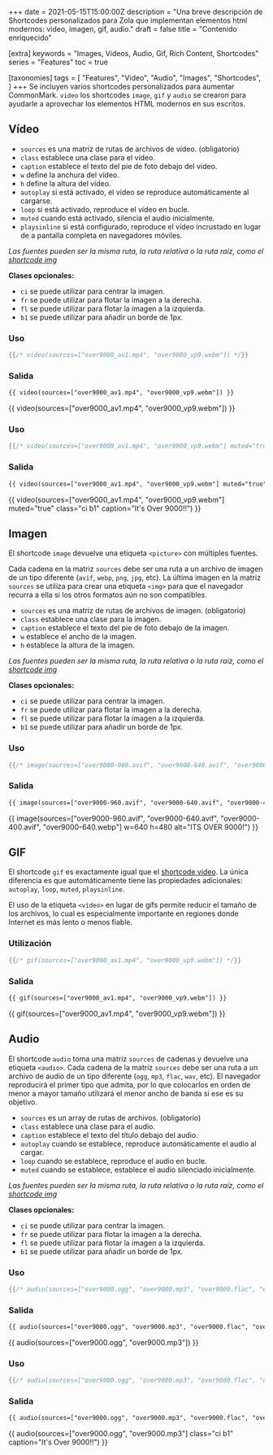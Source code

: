 +++
date = 2021-05-15T15:00:00Z
description = "Una breve descripción de Shortcodes personalizados para Zola que implementan elementos html modernos: video, imagen, gif, audio."
draft = false
title = "Contenido enriquecido"

[extra]
keywords = "Images, Videos, Audio, Gif, Rich Content, Shortcodes"
series = "Features"
toc = true

[taxonomies]
tags = [
    "Features",
    "Video",
    "Audio",
    "Images",
    "Shortcodes",
]
+++
Se incluyen varios shortcodes personalizados para aumentar CommonMark. `video` los shortcodes `image`, `gif` y `audio` se crearon para ayudarle a aprovechar los elementos HTML modernos en sus escritos.

<!-- more -->

## Vídeo

- `sources` es una matriz de rutas de archivos de vídeo. (obligatorio)
- `class` establece una clase para el vídeo.
- `caption` establece el texto del pie de foto debajo del vídeo.
- `w` define la anchura del vídeo.
- `h` define la altura del vídeo.
- `autoplay` si está activado, el vídeo se reproduce automáticamente al cargarse.
- `loop` si está activado, reproduce el vídeo en bucle.
- `muted` cuando está activado, silencia el audio inicialmente.
- `playsinline` si está configurado, reproduce el vídeo incrustado en lugar de a pantalla completa en navegadores móviles.

*Las fuentes pueden ser la misma ruta, la ruta relativa o la ruta raíz, como el [shortcode img](https://abridge.pages.dev/overview-images/#img-shortcode)*

**Clases opcionales:**

- `ci` se puede utilizar para centrar la imagen.
- `fr` se puede utilizar para flotar la imagen a la derecha.
- `fl` se puede utilizar para flotar la imagen a la izquierda.
- `b1` se puede utilizar para añadir un borde de 1px.

### Uso

```rs
{{/* video(sources=["over9000_av1.mp4", "over9000_vp9.webm"]) */}}
```

### Salida

```html
{{ video(sources=["over9000_av1.mp4", "over9000_vp9.webm"]) }}
```

{{ video(sources=["over9000_av1.mp4", "over9000_vp9.webm"]) }}

### Uso

```rs
{{/* video(sources=["over9000_av1.mp4", "over9000_vp9.webm"] muted="true" class="ci b1" caption="¡Son más de 9000!") */}}
```

### Salida

```html
{{ video(sources=["over9000_av1.mp4", "over9000_vp9.webm"] muted="true" class="ci b1" caption="¡Son más de 9000!") }}
```

{{ video(sources=["over9000_av1.mp4", "over9000_vp9.webm"] muted="true" class="ci b1" caption="It's Over 9000!!") }}

## Imagen

El shortcode `image` devuelve una etiqueta `<picture>` con múltiples fuentes.

Cada cadena en la matriz `sources` debe ser una ruta a un archivo de imagen de un tipo diferente (`avif`, `webp`, `png`, `jpg`, etc).
La última imagen en la matriz `sources` se utiliza para crear una etiqueta `<img>` para que el navegador recurra a ella si los otros formatos aún no son compatibles.

- `sources` es una matriz de rutas de archivos de imagen. (obligatorio)
- `class` establece una clase para la imagen.
- `caption` establece el texto del pie de foto debajo de la imagen.
- `w` establece el ancho de la imagen.
- `h` establece la altura de la imagen.

*Las fuentes pueden ser la misma ruta, la ruta relativa o la ruta raíz, como el [shortcode img](https://abridge.pages.dev/overview-images/#img-shortcode)*

**Clases opcionales:**

- `ci` se puede utilizar para centrar la imagen.
- `fr` se puede utilizar para flotar la imagen a la derecha.
- `fl` se puede utilizar para flotar la imagen a la izquierda.
- `b1` se puede utilizar para añadir un borde de 1px.

### Uso

```rs
{{/* image(sources=["over9000-960.avif", "over9000-640.avif", "over9000-400.avif", "over9000-640.webp"] w=640 h=480 alt="¡ES MÁS DE 9000!") */}}
```

### Salida

```html
{{ image(sources=["over9000-960.avif", "over9000-640.avif", "over9000-400.avif", "over9000-640.webp"] w=640 h=480 alt="¡ES MÁS DE 9000!") }}
```

{{ image(sources=["over9000-960.avif", "over9000-640.avif", "over9000-400.avif", "over9000-640.webp"] w=640 h=480 alt="ITS OVER 9000!") }}

## GIF

El shortcode `gif` es exactamente igual que el [shortcode video](#video).
La única diferencia es que automáticamente tiene las propiedades adicionales: `autoplay`, `loop`, `muted`, `playsinline`.

El uso de la etiqueta `<video>` en lugar de gifs permite reducir el tamaño de los archivos,
lo cual es especialmente importante en regiones donde Internet es más lento o
menos fiable.

### Utilización

```rs
{{/* gif(sources=["over9000_av1.mp4", "over9000_vp9.webm"]) */}}
```

### Salida

```html
{{ gif(sources=["over9000_av1.mp4", "over9000_vp9.webm"]) }}
```

{{ gif(sources=["over9000_av1.mp4", "over9000_vp9.webm"]) }}

## Audio

El shortcode `audio` toma una matriz `sources` de cadenas y devuelve una etiqueta
`<audio>`. Cada cadena de la matriz `sources` debe ser una ruta a un archivo de audio
de un tipo diferente (`ogg`, `mp3`, `flac`, `wav`, etc).
El navegador reproducirá el primer tipo que admita, por lo que colocarlos en orden de menor a mayor tamaño utilizará el menor ancho de banda si ese es su objetivo.

- `sources` es un array de rutas de archivos. (obligatorio)
- `class` establece una clase para el audio.
- `caption` establece el texto del título debajo del audio.
- `autoplay` cuando se establece, reproduce automáticamente el audio al cargar.
- `loop` cuando se establece, reproduce el audio en bucle.
- `muted` cuando se establece, establece el audio silenciado inicialmente.

*Las fuentes pueden ser la misma ruta, la ruta relativa o la ruta raíz, como el [shortcode img](https://abridge.pages.dev/overview-images/#img-shortcode)*

**Clases opcionales:**

- `ci` se puede utilizar para centrar la imagen.
- `fr` se puede utilizar para flotar la imagen a la derecha.
- `fl` se puede utilizar para flotar la imagen a la izquierda.
- `b1` se puede utilizar para añadir un borde de 1px.

### Uso

```rs
{{/* audio(sources=["over9000.ogg", "over9000.mp3", "over9000.flac", "over9000.wav"]) */}}
```

### Salida

```html
{{ audio(sources=["over9000.ogg", "over9000.mp3", "over9000.flac", "over9000.wav"]) }}
```

{{ audio(sources=["over9000.ogg", "over9000.mp3"]) }}

### Uso

```rs
{{/* audio(sources=["over9000.ogg", "over9000.mp3", "over9000.flac", "over9000.wav"] class="ci b1" caption="¡Son más de 9000!!") */}}
```

### Salida

```html
{{ audio(sources=["over9000.ogg", "over9000.mp3", "over9000.flac", "over9000.wav"] class="ci b1" caption="¡Son más de 9000!") }}
```

{{ audio(sources=["over9000.ogg", "over9000.mp3"] class="ci b1" caption="It's Over 9000!!") }}
